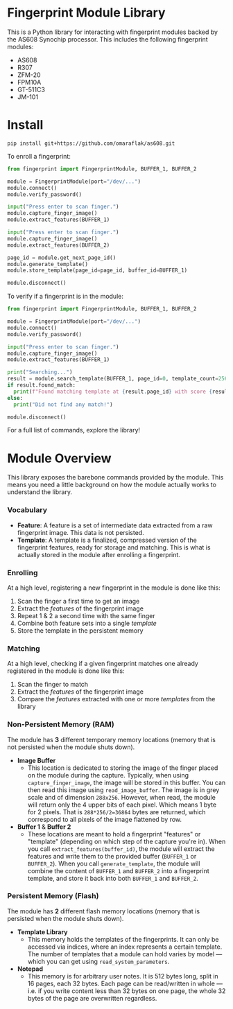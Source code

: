 # Fingerprint Module Library

This is a Python library for interacting with fingerprint modules backed by the AS608 Synochip processor. This includes the following fingerprint modules:

* AS608
* R307
* ZFM-20
* FPM10A
* GT-511C3
* JM-101

# Install

```
pip install git+https://github.com/omaraflak/as608.git
```

To enroll a fingerprint:

```python
from fingerprint import FingerprintModule, BUFFER_1, BUFFER_2

module = FingerprintModule(port="/dev/...")
module.connect()
module.verify_password()

input("Press enter to scan finger.")
module.capture_finger_image()
module.extract_features(BUFFER_1)

input("Press enter to scan finger.")
module.capture_finger_image()
module.extract_features(BUFFER_2)

page_id = module.get_next_page_id()
module.generate_template()
module.store_template(page_id=page_id, buffer_id=BUFFER_1)

module.disconnect()
```

To verify if a fingerprint is in the module:

```python
from fingerprint import FingerprintModule, BUFFER_1, BUFFER_2

module = FingerprintModule(port="/dev/...")
module.connect()
module.verify_password()

input("Press enter to scan finger.")
module.capture_finger_image()
module.extract_features(BUFFER_1)

print("Searching...")
result = module.search_template(BUFFER_1, page_id=0, template_count=256)
if result.found_match:
  print(f"Found matching template at {result.page_id} with score {result.matching_score}")
else:
  print("Did not find any match!")

module.disconnect()
```

For a full list of commands, explore the library!

# Module Overview

This library exposes the barebone commands provided by the module. This means you need a little background on how the module actually works to understand the library.

### Vocabulary

* **Feature**: A feature is a set of intermediate data extracted from a raw fingerprint image. This data is not persisted.
* **Template**: A template is a finalized, compressed version of the fingerprint features, ready for storage and matching. This is what is actually stored in the module after enrolling a fingerprint.

### Enrolling

At a high level, registering a new fingerprint in the module is done like this:

1) Scan the finger a first time to get an image
2) Extract the *features* of the fingerprint image
3) Repeat 1 & 2 a second time with the same finger
4) Combine both feature sets into a single *template*
5) Store the template in the persistent memory

### Matching

At a high level, checking if a given fingerprint matches one already registered in the module is done like this:

1) Scan the finger to match
2) Extract the *features* of the fingerprint image
3) Compare the *features* extracted with one or more *templates* from the library

### Non-Persistent Memory (RAM)

The module has **3** different temporary memory locations (memory that is not persisted when the module shuts down).

* **Image Buffer**
  * This location is dedicated to storing the image of the finger placed on the module during the capture. Typically, when using `capture_finger_image`, the image will be stored in this buffer. You can then read this image using `read_image_buffer`. The image is in grey scale and of dimension `288x256`. However, when read, the module will return only the 4 upper bits of each pixel. Which means 1 byte for 2 pixels. That is `288*256/2=36864` bytes are returned, which correspond to all pixels of the image flattened by row.
* **Buffer 1** & **Buffer 2**
  * These locations are meant to hold a fingerprint "features" or "template" (depending on which step of the capture you're in). When you call `extract_features(buffer_id)`, the module will extract the features and write them to the provided buffer (`BUFFER_1` or `BUFFER_2`). When you call `generate_template`, the module will combine the content of `BUFFER_1` and `BUFFER_2` into a fingerprint template, and store it back into both `BUFFER_1` and `BUFFER_2`.

### Persistent Memory (Flash)

The module has **2** different flash memory locations (memory that is persisted when the module shuts down).

* **Template Library**
  * This memory holds the templates of the fingerprints. It can only be accessed via indices, where an index represents a certain template. The number of templates that a module can hold varies by model — which you can get using `read_system_parameters`.
* **Notepad**
  * This memory is for arbitrary user notes. It is 512 bytes long, split in 16 pages, each 32 bytes. Each page can be read/written in whole — i.e. if you write content less than 32 bytes on one page, the whole 32 bytes of the page are overwritten regardless.
